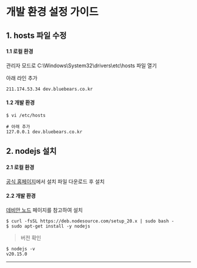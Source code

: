 # 개발 환경 설정 가이드

## 1. hosts 파일 수정
#### 1.1 로컬 환경

관리자 모드로 C:\Windows\System32\drivers\etc\hosts 파일 열기

아래 라인 추가

```shell
211.174.53.34 dev.bluebears.co.kr
```

#### 1.2 개발 환경
```shell
$ vi /etc/hosts
```

```vim
# 아래 추가
127.0.0.1 dev.bluebears.co.kr
```

## 2. nodejs 설치

#### 2.1 로컬 환경

[공식 홈페이지](https://nodejs.org/en/)에서 설치 파일 다운로드 후 설치

#### 2.2 개발 환경

[데비안 노드](https://deb.nodesource.com/) 페이지를 참고하여 설치

```shell
$ curl -fsSL https://deb.nodesource.com/setup_20.x | sudo bash - 
$ sudo apt-get install -y nodejs
```

> 버전 확인

```shell
$ nodejs -v
v20.15.0
```

---
